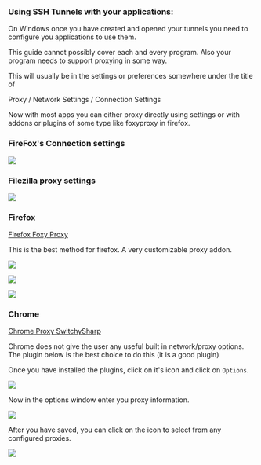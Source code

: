 
### Using SSH Tunnels with your applications:

On Windows once you have created and opened your tunnels you need to configure you applications to use them.

This guide cannot possibly cover each and every program. Also your program needs to support proxying in some way.

This will usually be in the settings or preferences somewhere under the title of

Proxy  / Network Settings / Connection Settings

Now with most apps you can either proxy directly using settings or with addons or plugins of some type like foxyproxy in firefox.

### FireFox's Connection settings

![](https://raw.github.com/feralhosting/feralfilehosting/master/Feral%20Wiki/SSH/SSH%20Tunnels%20-%20How%20to%20use%20them%20with%20your%20applications/settings.png)

### Filezilla proxy settings

![](https://raw.github.com/feralhosting/feralfilehosting/master/Feral%20Wiki/SSH/SSH%20Tunnels%20-%20How%20to%20use%20them%20with%20your%20applications/filezilla.png)

### Firefox

[Firefox Foxy Proxy](https://addons.mozilla.org/en-US/firefox/addon/foxyproxy-standard/)

This is the best method for firefox. A very customizable proxy addon. 

![](https://raw.github.com/feralhosting/feralfilehosting/master/Feral%20Wiki/SSH/SSH%20Tunnels%20-%20How%20to%20use%20them%20with%20your%20applications/foxyproxy1.png)

![](https://raw.github.com/feralhosting/feralfilehosting/master/Feral%20Wiki/SSH/SSH%20Tunnels%20-%20How%20to%20use%20them%20with%20your%20applications/foxyproxy2.png)

![](https://raw.github.com/feralhosting/feralfilehosting/master/Feral%20Wiki/SSH/SSH%20Tunnels%20-%20How%20to%20use%20them%20with%20your%20applications/foxyproxy3.png)

### Chrome

[Chrome Proxy SwitchySharp](https://chrome.google.com/webstore/detail/proxy-switchysharp/dpplabbmogkhghncfbfdeeokoefdjegm)

Chrome does not give the user any useful built in network/proxy options. The plugin below is the best choice to do this (it is a good plugin)

Once you have installed the plugins, click on it's icon and click on `Options`.

![](https://raw.github.com/feralhosting/feralfilehosting/master/Feral%20Wiki/SSH/SSH%20Tunnels%20-%20How%20to%20use%20them%20with%20your%20applications/proxysharp1.png)

Now in the options window enter you proxy information.

![](https://raw.github.com/feralhosting/feralfilehosting/master/Feral%20Wiki/SSH/SSH%20Tunnels%20-%20How%20to%20use%20them%20with%20your%20applications/proxysharp2.png)

After you have saved, you can click on the icon to select from any configured proxies.

![](https://raw.github.com/feralhosting/feralfilehosting/master/Feral%20Wiki/SSH/SSH%20Tunnels%20-%20How%20to%20use%20them%20with%20your%20applications/proxysharp3.png)



